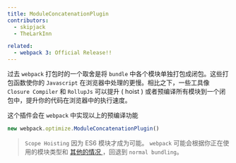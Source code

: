 ```yaml
---
title: ModuleConcatenationPlugin
contributors:
  - skipjack
  - TheLarkInn

related:
  - webpack 3: Official Release!!
---
```



过去 `webpack` 打包时的一个取舍是将 `bundle` 中各个模块单独打包成闭包。这些打包函数使你的 `Javascript` 在浏览器中处理的更慢。相比之下，一些工具像 `Closure Compiler` 和 `RollupJs` 可以提升 ( hoist ) 或者预编译所有模块到一个闭包中，提升你的代码在浏览器中的执行速度。


这个插件会在 `webpack` 中实现以上的预编译功能

``` js
new webpack.optimize.ModuleConcatenationPlugin()
```

> `Scope Hoisting` 因为 ES6 模块才成为可能。 `webpack` 可能会根据你正在使用的模块类型和 [其他的情况 ](https://medium.com/webpack/webpack-freelancing-log-book-week-5-7-4764be3266f5)，回退到 `normal bundling`。

